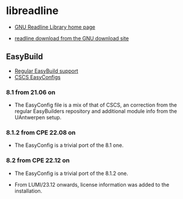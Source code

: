 # libreadline

  * [GNU Readline Library home page](https://tiswww.case.edu/php/chet/readline/rltop.html)

  * [readline download from the GNU download site](https://ftp.gnu.org/pub/gnu/readline/)

## EasyBuild

  * [Regular EasyBuild support](https://github.com/easybuilders/easybuild-easyconfigs/tree/develop/easybuild/easyconfigs/l/libreadline)
  * [CSCS EasyConfigs](https://github.com/eth-cscs/production/tree/master/easybuild/easyconfigs/l/libreadline)

### 8.1 from 21.06 on

  * The EasyConfig file is a mix of that of CSCS, an correction from the regular EasyBuilders
    repository and additional module info from the UAntwerpen setup.


### 8.1.2 from CPE 22.08 on

  * The EasyConfig is a trivial port of the 8.1 one.


### 8.2 from CPE 22.12 on

  *  The EasyConfig is a trivial port of the 8.1.2 one.

  * From LUMI/23.12 onwards, license information was added to the installation.

